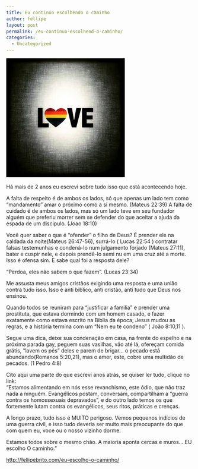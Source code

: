 ```yaml
---
title: Eu continuo escolhendo o caminho
author: fellipe
layout: post
permalink: /eu-continuo-escolhend-o-caminho/
categories:
  - Uncategorized
---
```

[<img class="size-full wp-image-359 aligncenter" alt="11137614_973717679306037_115024636_n" src="/img/posts//2015/06/11137614_973717679306037_115024636_n.jpg" width="320" height="320" />][1]

Há mais de 2 anos eu escrevi sobre tudo isso que está acontecendo hoje.

A falta de respeito é de ambos os lados, só que apenas um lado tem como &#8220;mandamento&#8221; amar o próximo como a si mesmo. (Mateus 22:39) A falta de cuidado é de ambos os lados, mas só um lado teve em seu fundador alguém que preferiu morrer sem se defender do que aceitar a ajuda da espada de um discipulo. (Joao 18:10)

Você quer saber o que é &#8220;ofender&#8221; o filho de Deus? É prender ele na caldada da noite(Mateus 26:47-56), surrá-lo ( Lucas 22:54 ) contratar falsas testemunhas e condená-lo num julgamento forjado (Mateus 27:11), bater e cuspir nele, e depois prendê-lo semi nu em uma cruz até a morte. Isso é ofensa sim. E sabe qual foi a resposta dele?

&#8220;Perdoa, eles não sabem o que fazem&#8221;. (Lucas 23:34)

Me assusta meus amigos cristãos exigindo uma resposta e uma união contra tudo isso. Isso é anti biblico, anti cristão, anti tudo que Deus nos ensinou.

Quando todos se reuniram para &#8220;justificar a familia&#8221; e prender uma prostituta, que estava dormindo com um homem casado, e fazer exatamente como estava escrito na Biblia da época, Jesus mudou as regras, e a história termina com um &#8220;Nem eu te condeno&#8221; ( João 8:10,11 ).

Segue uma dica, deixe sua condenação em casa, na frente do espelho e na próxima parada gay, peguem suas vasilhas, vão até lá, ofereçam comida grátis, &#8220;lavem os pés&#8221; deles e parem de brigar&#8230; o pecado está abundando(Romanos 5:20,21), mas o amor, este, cobre uma multidão de pecados. (1 Pedro 4:8)

Cito aqui uma parte do que escrevi anos atrás, se quiser ler tudo, clique no link:  
&#8220;Estamos alimentando em nós esse revanchismo, este ódio, que não traz nada a ninguém. Evangélicos postam, conversam, compartilham a “guerra contra os homossexuais depravados”, e do outro lado temos os que fortemente lutam contra os evangélicos, seus ritos, práticas e crenças.

A longo prazo, tudo isso é MUITO perigoso. Vemos pequenos indícios de uma guerra civil, e isso tudo deveria ser muito mais preocupante do que com quem eu, voce ou o nosso vizinho dorme.

Estamos todos sobre o mesmo chão. A maioria aponta cercas e muros… EU escolho O caminho.&#8221;

<a href="http://fellipebrito.com/eu-escolho-o-caminho/" target="_blank">http://fellipebrito.com/eu-escolho-o-caminho/</a>

 [1]: /img/posts//2015/06/11137614_973717679306037_115024636_n.jpg